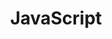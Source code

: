 ---
title: "JavaScript"
permalink: /categories/javascript/
layout: category
taxonomy: JavaScript
---